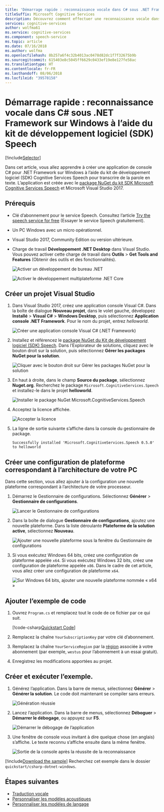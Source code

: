 ```yaml
---
title: 'Démarrage rapide : reconnaissance vocale dans C# sous .NET Framework sur Windows à l’aide du Kit de développement du logiciel (SDK) Speech de Cognitive Services'
titleSuffix: Microsoft Cognitive Services
description: Découvrez comment effectuer une reconnaissance vocale dans C# sous .NET Framework sur Windows à l’aide du kit de développement logiciel (SDK) Cognitive Services Speech
services: cognitive-services
author: wolfma61
ms.service: cognitive-services
ms.component: speech-service
ms.topic: article
ms.date: 07/16/2018
ms.author: wolfma
ms.openlocfilehash: 8b257a6f4c32b4013ac0478d82dc1f7f32675b9b
ms.sourcegitcommit: 615403e8c5045ff6629c0433ef19e8e127fe58ac
ms.translationtype: HT
ms.contentlocale: fr-FR
ms.lasthandoff: 08/06/2018
ms.locfileid: "39578158"
---
```

# <a name="quickstart-recognize-speech-in-c-under-net-framework-on-windows-using-the-speech-sdk"></a>Démarrage rapide : reconnaissance vocale dans C# sous .NET Framework sur Windows à l’aide du kit de développement logiciel (SDK) Speech

[!include[Selector](../../../includes/cognitive-services-speech-service-quickstart-selector.md)]

Dans cet article, vous allez apprendre à créer une application de console C# pour .NET Framework sur Windows à l’aide du kit de développement logiciel (SDK) Cognitive Services Speech pour transcrire de la parole en texte.
L’application est créée avec le [package NuGet du kit SDK Microsoft Cognitive Services Speech](https://aka.ms/csspeech/nuget) et Microsoft Visual Studio 2017.

## <a name="prerequisites"></a>Prérequis

* Clé d’abonnement pour le service Speech. Consultez l’article [Try the speech service for free](get-started.md) (Essayer le service Speech gratuitement).
* Un PC Windows avec un micro opérationnel.
* Visual Studio 2017, Community Edition ou version ultérieure.
* Charge de travail **Développement .NET Desktop** dans Visual Studio. Vous pouvez activer cette charge de travail dans **Outils** \> **Get Tools and Features** (Obtenir des outils et des fonctionnalités).

  ![Activer un développement de bureau .NET](media/sdk/vs-enable-net-desktop-workload.png)

  ![Activer le développement multiplateforme .NET Core](media/sdk/vs-enable-net-desktop-workload.png)

## <a name="create-a-visual-studio-project"></a>Créer un projet Visual Studio

1. Dans Visual Studio 2017, créez une application console Visual C#. Dans la boîte de dialogue **Nouveau projet**, dans le volet gauche, développez **Installé** \> **Visual C#** \> **Windows Desktop**, puis sélectionnez **Application console .NET Framework**. Pour le nom du projet, entrez *helloworld*.

    ![Créer une application console Visual C# (.NET Framework)](media/sdk/qs-csharp-dotnet-windows-01-new-console-app.png "Créer une application console Visual C# (.NET Framework)")

1. Installez et référencez le [package NuGet du Kit de développement logiciel (SDK) Speech](https://aka.ms/csspeech/nuget). Dans l’Explorateur de solutions, cliquez avec le bouton droit sur la solution, puis sélectionnez **Gérer les packages NuGet pour la solution**.

    ![Cliquer avec le bouton droit sur Gérer les packages NuGet pour la solution](media/sdk/qs-csharp-dotnet-windows-02-manage-nuget-packages.png "Gérer les packages NuGet pour la solution")

1. En haut à droite, dans le champ **Source du package**, sélectionnez **Nuget.org**. Recherchez le package `Microsoft.CognitiveServices.Speech` et installez-le dans le projet **helloworld**.

    ![Installer le package NuGet Microsoft.CognitiveServices.Speech](media/sdk/qs-csharp-dotnet-windows-03-nuget-install-0.5.0.png "Installer le package Nuget")

1. Acceptez la licence affichée.

    ![Accepter la licence](media/sdk/qs-csharp-dotnet-windows-04-nuget-license.png "Accepter la licence")

1. La ligne de sortie suivante s’affiche dans la console du gestionnaire de package.

   ```text
   Successfully installed 'Microsoft.CognitiveServices.Speech 0.5.0' to helloworld
   ```

## <a name="create-a-platform-configuration-matching-your-pc-architecture"></a>Créer une configuration de plateforme correspondant à l’architecture de votre PC

Dans cette section, vous allez ajouter à la configuration une nouvelle plateforme correspondant à l’architecture de votre processeur.

1. Démarrez le Gestionnaire de configurations. Sélectionnez **Générer** > **Gestionnaire de configurations**.

    ![Lancer le Gestionnaire de configurations](media/sdk/qs-csharp-dotnet-windows-05-cfg-manager-click.png "Lancer le Gestionnaire de configurations")

1. Dans la boîte de dialogue **Gestionnaire de configurations**, ajoutez une nouvelle plateforme. Dans la liste déroulante **Plateforme de la solution active**, sélectionnez **Nouveau**.

    ![Ajouter une nouvelle plateforme sous la fenêtre du Gestionnaire de configurations](media/sdk/qs-csharp-dotnet-windows-06-cfg-manager-new.png "Ajouter une nouvelle plateforme sous la fenêtre du Gestionnaire de configurations")

1. Si vous exécutez Windows 64 bits, créez une configuration de plateforme appelée `x64`. Si vous exécutez Windows 32 bits, créez une configuration de plateforme appelée `x86`. Dans le cadre de cet article, vous allez créer une configuration de plateforme `x64`.

    ![Sur Windows 64 bits, ajouter une nouvelle plateforme nommée « x64 »](media/sdk/qs-csharp-dotnet-windows-07-cfg-manager-add-x64.png "Ajouter une plateforme x64")

## <a name="add-the-sample-code"></a>Ajouter l’exemple de code

1. Ouvrez `Program.cs` et remplacez tout le code de ce fichier par ce qui suit.

    [!code-csharp[Quickstart Code](~/samples-cognitive-services-speech-sdk/quickstart/csharp-dotnet-windows/helloworld/Program.cs#code)]

1. Remplacez la chaîne `YourSubscriptionKey` par votre clé d’abonnement.

1. Remplacez la chaîne `YourServiceRegion` par la [région](regions.md) associée à votre abonnement (par exemple, `westus` pour l’abonnement à un essai gratuit).

1. Enregistrez les modifications apportées au projet.

## <a name="build-and-run-the-sample"></a>Créer et exécuter l’exemple.

1. Générez l’application. Dans la barre de menus, sélectionnez **Générer** > **Générer la solution**. Le code doit maintenant se compiler sans erreurs.

    ![Génération réussie](media/sdk/qs-csharp-dotnet-windows-08-build.png "Génération réussie")

1. Lancez l’application. Dans la barre de menus, sélectionnez **Déboguer** > **Démarrer le débogage**, ou appuyez sur **F5**.

    ![Démarrer le débogage de l’application](media/sdk/qs-csharp-dotnet-windows-09-start-debugging.png "Démarrer le débogage de l’application")

1. Une fenêtre de console vous invitant à dire quelque chose (en anglais) s’affiche. Le texte reconnu s’affiche ensuite dans la même fenêtre.

    ![Sortie de la console après la réussite de la reconnaissance](media/sdk/qs-csharp-dotnet-windows-10-console-output.png "Sortie de la console après la réussite de la reconnaissance")

[!include[Download the sample](../../../includes/cognitive-services-speech-service-speech-sdk-sample-download-h2.md)]
Recherchez cet exemple dans le dossier `quickstart/csharp-dotnet-windows`.

## <a name="next-steps"></a>Étapes suivantes

- [Traduction vocale](how-to-translate-speech-csharp.md)
- [Personnaliser les modèles acoustiques](how-to-customize-acoustic-models.md)
- [Personnaliser les modèles de langage](how-to-customize-language-model.md)
